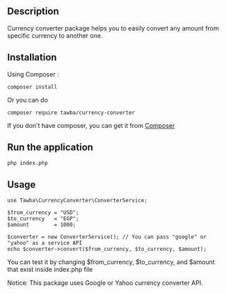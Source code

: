 ## Description

Currency converter package helps you to easily convert any amount from specific currency to another one.


## Installation
Using Composer :

```
composer install
```

Or you can do

```
composer require tawba/currency-converter
```

If you don't have composer, you can get it from [Composer](https://getcomposer.org/)


## Run the application

```
php index.php
```

## Usage

```
use Tawba\CurrencyConverter\ConverterService;

$from_currency = "USD";
$to_currency   = "EGP";
$amount        = 1000;

$converter = new ConverterService(); // You can pass "google" or "yahoo" as a service API
echo $converter->convert($from_currency, $to_currency, $amount);
```

You can test it by changing $from_currency, $to_currency, and $amount that exist inside index.php file

Notice: This package uses Google or Yahoo currency converter API.